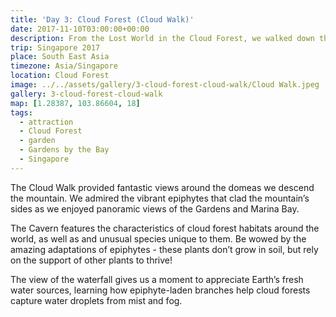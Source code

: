 ```yaml
---
title: 'Day 3: Cloud Forest (Cloud Walk)'
date: 2017-11-10T03:00:00+00:00
description: From the Lost World in the Cloud Forest, we walked down the Cloud Walk which provided fantastic views around the dome.
trip: Singapore 2017
place: South East Asia
timezone: Asia/Singapore
location: Cloud Forest
image: ../../assets/gallery/3-cloud-forest-cloud-walk/Cloud Walk.jpeg
gallery: 3-cloud-forest-cloud-walk
map: [1.28387, 103.86604, 18]
tags:
  - attraction
  - Cloud Forest
  - garden
  - Gardens by the Bay
  - Singapore
---
```


The Cloud Walk provided fantastic views around the domeas we descend the mountain. We admired the vibrant epiphytes that clad the mountain’s sides as we enjoyed panoramic views of the Gardens and Marina Bay.

The Cavern features the characteristics of cloud forest habitats around the world, as well as and unusual species unique to them. Be wowed by the amazing adaptations of epiphytes - these plants don’t grow in soil, but rely on the support of other plants to thrive!

The view of the waterfall gives us a moment to appreciate Earth’s fresh water sources, learning how epiphyte-laden branches help cloud forests capture water droplets from mist and fog.
